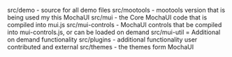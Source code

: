 src/demo         - source for all demo files
src/mootools     - mootools version that is being used my this MochaUI
src/mui          - the Core MochaUI code that is compiled into mui.js
src/mui-controls - MochaUI controls that be compiled into mui-controls.js, or can be loaded on demand
src/mui-util     = Additional on demand functionality
src/plugins      - additional functionality user contributed and external
src/themes       - the themes form MochaUI
